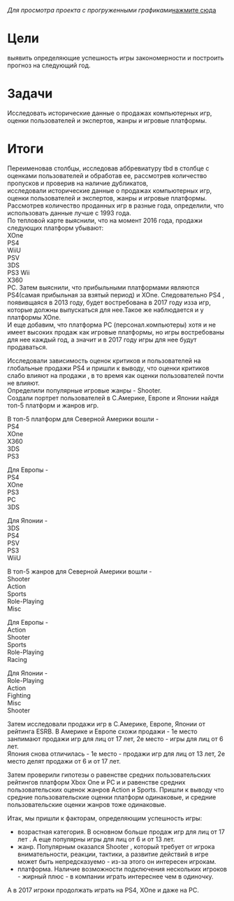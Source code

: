 *Для просмотра проекта с прогруженными графиками*[нажмите сюда](https://nbviewer.org/github/Jelezo/Practicum_projects/blob/816f8a485090ffc947745fe47de862e70d8e92b4/games/games_and_country.ipynb)

# Цели
выявить определяющие успешность игры закономерности и построить прогноз на следующий год.

# Задачи
Исследовать исторические данные о продажах компьютерных игр, оценки пользователей и экспертов, жанры и игровые платформы. 

# Итоги
Переименовав столбцы, исследовав аббревиатуру tbd в столбце с оценками пользователей и обработав ее, рассмотрев количество пропусков и проверив на наличие дубликатов,  
 исследовали исторические данные о продажах компьютерных игр, оценки пользователей и экспертов, жанры и игровые платформы.    
Рассмотрев количество проданных игр в разные года, определили, что использовать данные лучше с 1993 года.   
По тепловой карте выяснили, что на момент 2016 года, продажи следующих платформ убывают:  
XOne  
PS4   
WiiU   
PSV   
3DS   
PS3
Wii    
X360       
PC.
Затем выяснили, что прибыльными платформами являются PS4(самая прибыльная за взятый период) и XOne. Следовательно PS4 , появивщаяся в 2013 году, будет востребована в 2017 году изза игр, которые должны выпускаться для нее.Такое же наблюдается и у платформы XOne.  
 И еще добавим, что платформа PC (персонал.компьютеры) хотя и не имеет высоких продаж как игровые платформы, но игры востребованы для нее каждый год, а значит и в 2017 году игры для нее будут продаваться.  

Исследовали зависимость оценок критиков и пользователей на глобальные продажи PS4 и пришли к выводу, что оценки критиков слабо влияют на продажи , в то время как оценки  пользователей почти не влияют.  
Определили популярные игровые жанры - Shooter.  
Создали портрет пользователей в C.Америке, Европе и Японии найдя топ-5 платформ и жанров игр.

В топ-5 платформ для Северной Америки вошли -   
PS4     
XOne    
X360   
3DS     
PS3       

Для Европы -   
PS4     
XOne     
PS3      
PC       
3DS      

Для Японии -   
3DS     
PS4     
PSV     
PS3     
WiiU    

В топ-5 жанров для Северной Америки вошли -  
Shooter         
Action          
Sports         
Role-Playing   
Misc            

Для Европы -   
Action          
Shooter         
Sports          
Role-Playing    
Racing          

Для Японии -  
Role-Playing    
Action          
Fighting        
Misc            
Shooter          
 
Затем исследовали продажи игр в C.Америке, Европе, Японии от рейтинга ESRB.
В Америке и Европе схожи продажи - 1е место занпимают продажи игр для лиц от 17 лет, 2е место - игры для лиц от 6 лет.   
Япония снова отличилась - 1е место - продажи игр для лиц от 13 лет, 2е место делят продажи от 6 и от 17 лет. 

Затем проверили гипотезы о равенстве средних пользовательских рейтингов платформ Xbox One и PC и и равенстве средних пользовательских оценок жанров Action и Sports. Пришли к выводу что средние пользовательские оценки платформ одинаковые, и средние пользовательские оценки жанров тоже одинаковые.

Итак, мы пришли к факторам, определяющим успешность игры:
 - возрастная категория. В основном больше продаж игр для лиц от 17 лет . А еще популярны игры для лиц от 6 и от 13 лет.
 - жанр. Популярным оказался Shooter , который требует от игрока внимательности, реакции, тактики, а развитие действий в игре  может быть непредсказуемо - из-за этого он интересен игрокам.
 - платформа. Наличие возможности подключения нескольких игроков - жирный плюс - в компании играть интереснее чем в одиночку.   
 
А в 2017 игроки продолжать играть на PS4, XOne и даже на PC.








